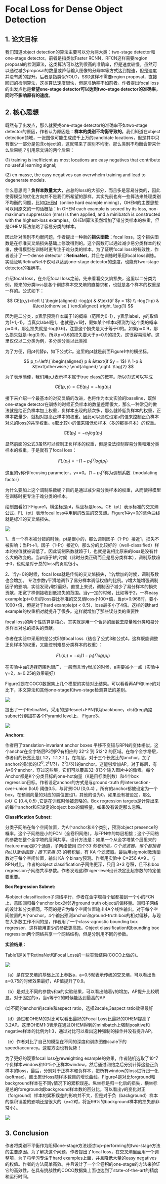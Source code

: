 # Focal Loss for Dense Object Detection

## 1. 论文目标

我们知道object detection的算法主要可以分为两大类：two-stage detector和one-stage detector。前者是指类似Faster RCNN，RFCN这样需要region proposal的检测算法，这类算法可以达到很高的准确率，但是速度较慢。虽然可以通过减少proposal的数量或降低输入图像的分辨率等方式达到提速，但是速度并没有质的提升。后者是指类似YOLO，SSD这样不需要region proposal，直接回归的检测算法，这类算法速度很快，但是准确率不如前者。作者提出focal loss的出发点也是**希望one-stage detector可以达到two-stage detector的准确率，同时不影响原有的速度**。

## 2. 核心思想

既然有了出发点，那么就要找one-stage detector的准确率不如two-stage detector的原因，作者认为原因是：**样本的类别不均衡导致的**。我们知道在object detection领域，一张图像可能生成成千上万的candidate locations，但是其中只有很少一部分是包含object的，这就带来了类别不均衡。那么类别不均衡会带来什么后果呢？引用原文讲的两个后果：

(1) training is inefficient as most locations are easy negatives that contribute no useful learning signal;

(2) en masse, the easy negatives can overwhelm training and lead to degenerate models.

什么意思呢？**负样本数量太大**，占总的loss的大部分，而且多是容易分类的，因此使得模型的优化方向并不是我们所希望的那样。其实先前也有一些算法来处理类别不均衡的问题，比如[OHEM](OHEM.md)（online hard example mining），OHEM的主要思想可以用原文的一句话概括：In OHEM each example is scored by its loss, non-maximum suppression (nms) is then applied, and a minibatch is constructed with the highest-loss examples。OHEM算法虽然增加了错分类样本的权重，但是OHEM算法忽略了容易分类的样本。

因此针对类别不均衡问题，作者提出一种新的**损失函数**：focal loss，这个损失函数是在标准交叉熵损失基础上修改得到的。这个函数可以通过减少易分类样本的权重，使得模型在训练时更专注于难分类的样本。为了证明focal loss的有效性，作者设计了一个dense detector：**RetinaNet**，并且在训练时采用focal loss训练。实验证明RetinaNet不仅可以达到one-stage detector的速度，也能有two-stage detector的准确率。

介绍focal loss，在介绍focal loss之前，先来看看交叉熵损失，这里以二分类为例，原来的分类loss是各个训练样本交叉熵的直接求和，也就是各个样本的权重是一样的。公式如下：

$$ CE(p,y)=\left \{
\begin{aligned}
-log(p) & &\text{if $y = 1$}  \\
-log(1-p) &  &\text{otherwise.}
\end{aligned}
\right. \tag{1}
$$

因为是二分类，p表示预测样本属于1的概率（范围为0-1），y表示label，y的取值为{+1,-1}。当真实label是1，也就是y=1时，假如某个样本x预测为1这个类的概率p=0.6，那么损失就是-log(0.6)，注意这个损失是大于等于0的。如果p=0.9，那么损失就是-log(0.9)，所以p=0.6的损失要大于p=0.9的损失，这很容易理解。这里仅仅以二分类为例，多分类分类以此类推

为了方便，用pt代替p，如下公式2:。这里的pt就是前面Figure1中的横坐标。

$$ p_t=\left\{
\begin{aligned}
p & &\text{if $y = 1$}  \\
1-p &  &\text{otherwise.}
\end{aligned}
\right. \tag{2}
$$

为了表示简便，我们用p_t表示样本属于true class的概率。所以(1)式可以写成

$$CE(p,y) = CE(p_t) = -log(p_t) \tag{3}$$

接下来介绍一个最基本的对交叉熵的改进，也将作为本文实验的baseline，既然one-stage detector在训练的时候正负样本的数量差距很大，那么一种常见的做法就是给正负样本加上权重，负样本出现的频次多，那么就降低负样本的权重，正样本数量少，就相对提高正样本的权重。因此可以通过设定a的值来控制正负样本对总的loss的共享权重。a取比较小的值来降低负样本（多的那类样本）的权重。

$$CE(p_t) = - \alpha_t log(p_t) \tag{4}$$

显然前面的公式3虽然可以控制正负样本的权重，但是没法控制容易分类和难分类样本的权重，于是就有了focal loss： 

$$FL(p_t) = -(1-p_t)^\gamma log(p_t) \tag{5}$$

这里的γ称作focusing parameter，γ>=0。$(1-p_t)^\gamma$称为调制系数（modulating factor）

为什么要加上这个调制系数呢？目的是通过减少易分类样本的权重，从而使得模型在训练时更专注于难分类的样本。

绘制图看如下Figure1，横坐标是pt，纵坐标是loss。CE（pt）表示标准的交叉熵公式，FL（pt）表示focal loss中用到的改进的交叉熵。Figure1中γ=0的蓝色曲线就是标准的交叉熵损失。

![](file/FocalLoss_factor.png)

1、当一个样本被分错的时候，pt是很小的，那么调制因子（1-Pt）接近1，损失不被影响；当Pt→1，因子（1-Pt）接近0，那么分的比较好的（well-classified）样本的权值就被调低了。因此调制系数就趋于1，也就是说相比原来的loss是没有什么大的改变的。当pt趋于1的时候（此时分类正确而且是易分类样本），调制系数趋于0，也就是对于总的loss的贡献很小。

2、当γ=0的时候，focal loss就是传统的交叉熵损失，当γ增加的时候，调制系数也会增加。 专注参数γ平滑地调节了易分样本调低权值的比例。γ增大能增强调制因子的影响，实验发现γ取2最好。直觉上来说，调制因子减少了易分样本的损失贡献，拓宽了样例接收到低损失的范围。当γ一定的时候，比如等于2，一样easy example(pt=0.9)的loss要比标准的交叉熵loss小100+倍，当pt=0.968时，要小1000+倍，但是对于hard example(pt < 0.5)，loss最多小了4倍。这样的话hard example的权重相对就提升了很多。这样就增加了那些误分类的重要性

focal loss的两个性质算是核心，其实就是用一个合适的函数去度量难分类和易分类样本对总的损失的贡献。

作者在实验中采用的是公式5的focal loss（结合了公式3和公式4，这样既能调整正负样本的权重，又能控制难易分类样本的权重）：

$$FL(p_t) = -\alpha_t(1-p_t)^\gamma log(p_t) \tag{6}$$

在实验中a的选择范围也很广，一般而言当γ增加的时候，a需要减小一点（实验中γ=2，a=0.25的效果最好）

Figure2是在COCO数据集上几个模型的实验对比结果。可以看看再AP和time的对比下，本文算法和其他one-stage和two-stage检测算法的差别。

![](file/FocalLoss_coco.png)

提出了一个RetinaNet，采用的是Resnet+FPN作为backbone，cls和reg两路subnet分别加在各个Pyramid level上， Figure3。

![](file/FocalLoss_RetinaNet.png)

**Anchors:**



作者用了translation-invariant anchor boxes 平移不变锚与RPN的变体相似。这个anchor在金字塔层P3到P7有相应的 32^2 到 512^2 的区域。在每个金字塔层，作者用的长宽比是{ 1:2，1:1,2:1 }。在每层，对于三个长宽比的anchor，加了anchor的形状的$\{ 2^0,2^\{1/3\}，2^\{2/3\} \}$的anchor。这能够增加AP。对于每层，有A=9个anchor，穿过这些层，它们可以覆盖32-813个输入图片中的像素。每个Anchor都是K个分类目标的one-hot向量（K是目标类别数）和4个box regression目标。作者设定anchor的方式是与ground-truth 的intersection-over-union (IoU) 阈值0.5，与背景IOU [0,0.4) 。所有的anchor都被设定为一个box，在预测向量的对应的类位置设1，其他的设为0。如果没有被设定，那么 $IoU\in[0.4,0.5)$ ,它是在训练时候被忽略的。Box regression targets是计算出来的每个anchor和它设定的object box的偏移量，如果没有设定那么忽略。



**Classification Subnet:**

分类子网络在每个空间位置，为A个anchor和K个类别，预测object presence的概率。这个子网络是小的FCN（全卷积网络），与FPN中的每层相接；这个子网络的参数在整个金字塔的层间共享。设计方法是：如果一个从金字塔某个层里来的feature map是C个通道，子网络使用 四个3*3 的卷积层，C个滤波器，每个都接着ReLU激活函数；接下来用 3*3 的卷积层，有 KA 个滤波器。最后用sigmoid激活函数对于每个空间位置，输出 KA 个binary预测。作者用实验中 C=256 A=9 。与RPN对比，作者的object classification子网络更深，只用 3*3 卷积，且不和box regression子网络共享参数。作者发现这种higer-level设计决定比超参数的特定值要重要。



**Box Regression Subnet:**



与object classification子网络平行，作者在金字塔每个层都接到一个小的FCN上，意图回归每个anchor box对邻近ground truth object的偏移量。回归子网络的设计和分类相同，不同的是它为每个空间位置输出4A个线性输出。对于每个空间位置的A个anchor，4个输出预测anchor和ground-truth box的相对偏移。与现在大多数工作不同的是，作者用了一个class-agnostic bounding box regressor，这样能用更少的参数更高效。Object classification和bounding box regression两个网络共享一个网络结构，但是分别用不同的参数。



**实验结果：**

Table1是关于RetinaNet和Focal Loss的一些实验结果(COCO上做的)。

![](file/FocalLoss_Exp.png)

（a）是在交叉熵的基础上加上参数a，a=0.5就表示传统的交叉熵，可以看出当a=0.75的时候效果最好，AP值提升了0.9。

（b）是对比不同的参数γ和a的实验结果，可以看出随着γ的增加，AP提升比较明显。对于固定的α，当γ等于2的时候能达到最高的AP

(c)不同的anchor的scale和aspect ratio，选择2scale,3aspect ratio效果最好

（d）通过和OHEM的对比可以看出最好的Focal Loss比最好的OHEM提高了3.2AP。这里OHEM1:3表示在通过OHEM得到的minibatch上强制positive和negative样本的比例为1:3，通过对比可以看出这种强制的操作并没有提升AP。

（e）作者对比了自己的模型在不同的深度和训练图像scale下的speed/accuracy。速度方面也有优势！

为了更好的观察focal loss在reweighting example的效果，作者随机选取了10^7个负样本window和10^5个正样本window，然后通过网络之后分别计算这些正负样本的loss，最后，分别对于正样本和负样本，把所有window的loss进行归一化(softmax)，画出累计loss随样本数目的增长曲线。Figure4是对比forground和background样本在不同γ情况下的累积误差。纵坐标是归一化后的损失，横坐标是总的foreground或background样本数的百分比。可以看出γ的变化对正（forground）样本的累积误差的影响并不大，但是对于负（background）样本的累积误差的影响还是很大的（γ=2时，将近99%的background样本的损失都非常小）。

![](file/FocalLoss_distribution.png)

## 3. Conclusion

作者将类别不平衡作为阻碍one-stage方法超过top-performing的two-stage方法的主要原因。为了解决这个问题，作者提出了focal loss，在交叉熵里面用一个调整项，为了将学习专注于hard examples上面，并且降低大量的easy negatives的权值。作者的方法简单高效。并且设计了一个全卷积的one-stage的方法来验证它的高效性。在具有挑战性的COCO数据集上面也达到了state-of-the-art的精度和运行时间。

